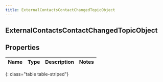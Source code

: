 ```yaml
---
title: ExternalContactsContactChangedTopicObject
---
```

## ExternalContactsContactChangedTopicObject

## Properties

|Name | Type | Description | Notes|
|------------ | ------------- | ------------- | -------------|
{: class="table table-striped"}


